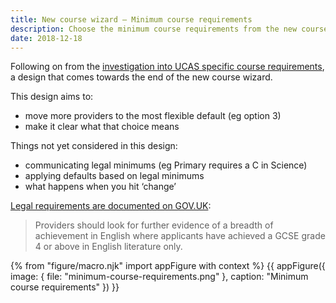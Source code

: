 ```yaml
---
title: New course wizard – Minimum course requirements
description: Choose the minimum course requirements from the new course wizard.
date: 2018-12-18
---
```


Following on from the [investigation into UCAS specific course requirements](/publish-teacher-training-courses/specific-requirements), a design that comes towards the end of the new course wizard.

This design aims to:

* move more providers to the most flexible default (eg option 3)
* make it clear what that choice means

Things not yet considered in this design:

* communicating legal minimums (eg Primary requires a C in Science)
* applying defaults based on legal minimums
* what happens when you hit ‘change’

[Legal requirements are documented on GOV.UK](https://www.gov.uk/government/publications/initial-teacher-training-criteria/initial-teacher-training-itt-criteria-and-supporting-advice#c11-gcse-standard-equivalent):

> Providers should look for further evidence of a breadth of achievement in English where applicants have achieved a GCSE grade 4 or above in English literature only.

{% from "figure/macro.njk" import appFigure with context %}
{{ appFigure({
  image: {
    file: "minimum-course-requirements.png"
  },
  caption: "Minimum course requirements"
}) }}
